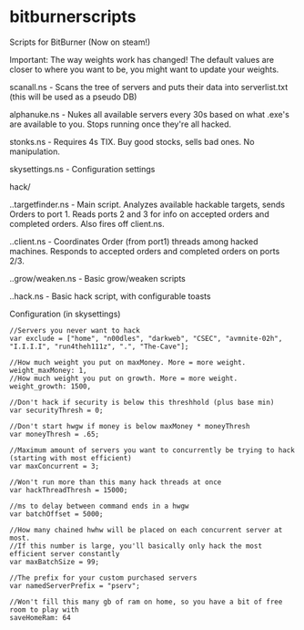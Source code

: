 # bitburnerscripts
Scripts for BitBurner (Now on steam!)

Important: The way weights work has changed! The default values are closer to where you want to be, you might want to update your weights.

scanall.ns - Scans the tree of servers and puts their data into serverlist.txt (this will be used as a pseudo DB)

alphanuke.ns - Nukes all available servers every 30s based on what .exe's are available to you. Stops running once they're all hacked.

stonks.ns - Requires 4s TIX. Buy good stocks, sells bad ones. No manipulation. 

skysettings.ns - Configuration settings

hack/

..targetfinder.ns - Main script. Analyzes available hackable targets, sends Orders to port 1. Reads ports 2 and 3 for info on accepted orders and completed orders. Also fires off client.ns.

..client.ns - Coordinates Order (from port1) threads among hacked machines. Responds to accepted orders and completed orders on ports 2/3.

..grow/weaken.ns - Basic grow/weaken scripts

..hack.ns - Basic hack script, with configurable toasts

Configuration (in skysettings)

	//Servers you never want to hack
	var exclude = ["home", "n00dles", "darkweb", "CSEC", "avmnite-02h", "I.I.I.I", "run4theh111z", ".", "The-Cave"];
	
	//How much weight you put on maxMoney. More = more weight.
	weight_maxMoney: 1,
	//How much weight you put on growth. More = more weight.
	weight_growth: 1500,
	
	//Don't hack if security is below this threshhold (plus base min)
	var securityThresh = 0; 
	
	//Don't start hwgw if money is below maxMoney * moneyThresh
	var moneyThresh = .65; 
	
	//Maximum amount of servers you want to concurrently be trying to hack (starting with most efficient)
	var maxConcurrent = 3; 
	
	//Won't run more than this many hack threads at once
	var hackThreadThresh = 15000; 
	
	//ms to delay between command ends in a hwgw
	var batchOffset = 5000;
	
	//How many chained hwhw will be placed on each concurrent server at most.
	//If this number is large, you'll basically only hack the most efficient server constantly
	var maxBatchSize = 99;
	
	//The prefix for your custom purchased servers
	var namedServerPrefix = "pserv";
	
	//Won't fill this many gb of ram on home, so you have a bit of free room to play with
	saveHomeRam: 64